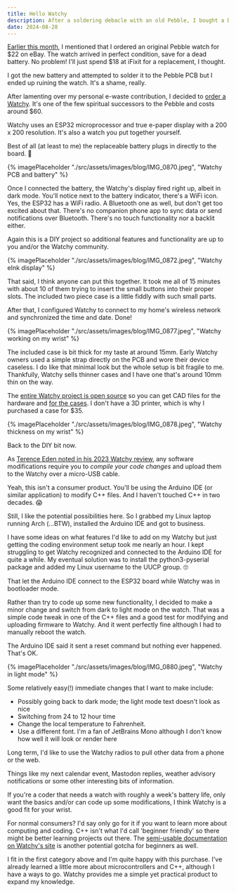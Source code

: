 ```yaml
---
title: Hello Watchy
description: After a soldering debacle with an old Pebble, I bought a DIY Watchy smartwatch. It's basic but good... if you're a coder, that is.
date: 2024-08-28
---
```


[Earlier this month](https://myconscious.stream/blog/Minimalism-and-life-update-for-August/), I mentioned that I ordered an original Pebble watch for $22 on eBay. The watch arrived in perfect condition, save for a dead battery. No problem! I'll just spend $18 at iFixit for a replacement, I thought. 

I got the new battery and attempted to solder it to the Pebble PCB but I ended up ruining the watch. It's a shame, really.

After lamenting over my personal e-waste contribution, I decided to [order a Watchy](https://sqfmi.com/watchy/). It's one of the few spiritual successors to the Pebble and costs around $60.

Watchy uses an ESP32 microprocessor and true e-paper display with a 200 x 200 resolution. It's also a watch you put together yourself. 

Best of all (at least to me) the replaceable battery plugs in directly to the board. 🤣

{% imagePlaceholder "./src/assets/images/blog/IMG_0870.jpeg", "Watchy PCB and battery" %}

Once I connected the battery, the Watchy's display fired right up, albeit in dark mode. You'll notice next to the battery indicator, there's a WiFi icon. Yes, the ESP32 has a WiFi radio. A Bluetooth one as well, but don't get too excited about that. There's no companion phone app to sync data or send notifications over Bluetooth. There's no touch functionality nor a backlit either.

Again this is a DIY project so additional features and functionality are up to you and/or the Watchy community.

{% imagePlaceholder "./src/assets/images/blog/IMG_0872.jpeg", "Watchy eInk display" %}

That said, I think anyone can put this together. It took me all of 15 minutes with about 10 of them trying to insert the small buttons into their proper slots. The included two piece case is a little fiddly with such small parts.

After that, I configured Watchy to connect to my home's wireless network and synchronized the time and date. Done!

{% imagePlaceholder "./src/assets/images/blog/IMG_0877.jpeg", "Watchy working on my wrist" %}

The included case is bit thick for my taste at around 15mm. Early Watchy owners used a simple strap directly on the PCB and wore their device caseless. I do like that minimal look but the whole setup is bit fragile to me. Thankfully, Watchy sells thinner cases and I have one that's around 10mm thin on the way. 

The [entire Watchy project is open source](https://github.com/sqfmi/Watchy) so you can get CAD files for the hardware and [for the cases](https://github.com/sqfmi/watchy-cases). I don't have a 3D printer, which is why I purchased a case for $35.

{% imagePlaceholder "./src/assets/images/blog/IMG_0878.jpeg", "Watchy thickness on my wrist" %}

Back to the DIY bit now. 

As [Terence Eden noted in his 2023 Watchy review](https://shkspr.mobi/blog/2023/06/review-watchy-an-eink-watch-full-of-interesting-compromises/), any software modifications require you to *compile your code changes* and upload them to the Watchy over a micro-USB cable. 

Yeah, this isn't a consumer product. You'll be using the Arduino IDE (or similar application) to modify C++ files. And I haven't touched C++ in two decades. 😱

Still, I like the potential possibilities here. So I grabbed my Linux laptop running Arch (...BTW), installed the Arduino IDE and got to business. 

I have some ideas on what features I'd like to add on my Watchy but just getting the coding environment setup took me nearly an hour. I kept struggling to get Watchy recognized and connected to the Arduino IDE for quite a while. My eventual solution was to install the python3-pyserial package and added my Linux username to the UUCP group. 🙄

That let the Arduino IDE connect to the ESP32 board while Watchy was in bootloader mode. 

Rather than try to code up some new functionality, I decided to make a minor change and switch from dark to light mode on the watch. That was a simple code tweak in one of the C++ files and a good test for modifying and uploading firmware to Watchy. And it went perfectly fine although I had to manually reboot the watch. 

The Arduino IDE said it sent a reset command but nothing ever happened. That's OK.

{% imagePlaceholder "./src/assets/images/blog/IMG_0880.jpeg", "Watchy in light mode" %}

Some relatively easy(!) immediate changes that I want to make include:
-	Possibly going back to dark mode; the light mode text doesn't look as nice
-	Switching from 24 to 12 hour time
- Change the local temperature to Fahrenheit.
-	Use a different font. I'm a fan of JetBrains Mono although I don't know how well it will look or render here

Long term, I'd like to use the Watchy radios to pull other data from a phone or the web. 

Things like my next calendar event, Mastodon replies, weather advisory notifications or some other interesting bits of information.

If you're a coder that needs a watch with roughly a week's battery life, only want the basics and/or can code up some modifications, I think Watchy is a good fit for your wrist. 

For normal consumers? I'd say only go for it if you want to learn more about computing and coding. C++ isn't what I'd call 'beginner friendly' so there might be better learning projects out there. The [semi-usable documentation on Watchy's site](https://watchy.sqfmi.com/docs/getting-started/) is another potential gotcha for beginners as well. 

I fit in the first category above and I'm quite happy with this purchase. I've already learned a little more about microcontrollers and C++, although I have a ways to go. Watchy provides me a simple yet practical product to expand my knowledge.

